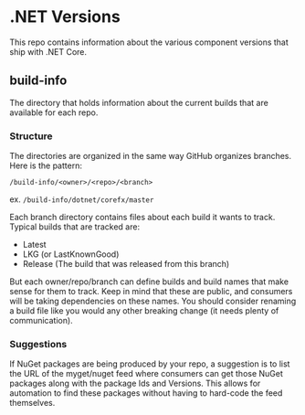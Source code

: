 # .NET Versions
This repo contains information about the various component versions that ship with .NET Core. 

## build-info
The directory that holds information about the current builds that are available for each repo.

### Structure

The directories are organized in the same way GitHub organizes branches. Here is the pattern:

`/build-info/<owner>/<repo>/<branch>`

ex. `/build-info/dotnet/corefx/master`

Each branch directory contains files about each build it wants to track. Typical builds that are tracked are:
- Latest
- LKG (or LastKnownGood)
- Release (The build that was released from this branch)

But each owner/repo/branch can define builds and build names that make sense for them to track. 
Keep in mind that these are public, and consumers will be taking dependencies on these names. You should
consider renaming a build file like you would any other breaking change (it needs plenty of communication). 

### Suggestions

If NuGet packages are being produced by your repo, a suggestion is to list the URL of the myget/nuget feed where
consumers can get those NuGet packages along with the package Ids and Versions. This allows for automation to find
these packages without having to hard-code the feed themselves. 
